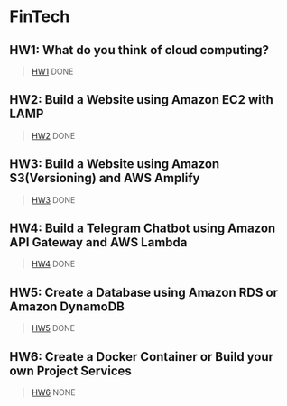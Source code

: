 FinTech
===

HW1: What do you think of cloud computing?
---
>[HW1](https://github.com/08170106/FinTech/blob/main/HW1)
>DONE

HW2: Build a Website using Amazon EC2 with LAMP
---
>[HW2](https://youtu.be/5AMBaaYeLZ4)
>DONE

HW3: Build a Website using Amazon S3(Versioning) and AWS Amplify
---
>[HW3](https://youtu.be/MYu7mfsTNek)
>DONE

HW4: Build a Telegram Chatbot using Amazon API Gateway and AWS Lambda
---
>[HW4](https://youtu.be/RllQoN7lsl8)
>DONE

HW5: Create a Database using Amazon RDS or Amazon DynamoDB
---
>[HW5](https://youtu.be/TAHrkAmBX7E)
>DONE

HW6: Create a Docker Container or Build your own Project Services
---
>[HW6]()
>NONE
